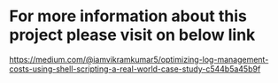 # For more information about this project please visit on below link 
https://medium.com/@iamvikramkumar5/optimizing-log-management-costs-using-shell-scripting-a-real-world-case-study-c544b5a45b9f

